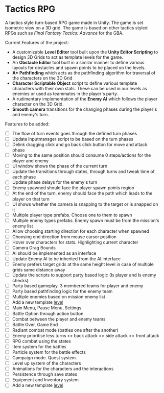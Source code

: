 # Tactics RPG

A tactics style turn-based RPG game made in Unity. The game is set isometric view on a 3D grid. The game is based on other tactics styled RPGs such as *Final Fantasy Tactics: Advance* for the GBA.

Current Features of the project:
- A customizable **Level Editor** tool built upon the **Unity Editor Scripting** to design 3D Grids to act as template levels for the game.
- An **Obstacle Editor** tool built in a similar manner to define various layouts for obstacles and spawn points to be placed on the levels.
- **A\* Pathfinding** which acts as the pathfinding algorithm for traversal of the characters on the 3D Grid
- **Character Scriptable Object** script to define various template characters with their own stats. These can be used in our levels as enemies or used as teammates in the player's party.
- A rudimentary implementation of the **Enemy AI** which follows the player character on the 3D Grid.
- **Smooth camera** transitions for the changing phases during the player's and enemy's turn.

Features to be added:

- [ ] The flow of turn events goes through the defined turn phases
- [ ] Update Inputmanager script to be based on the turn phases
- [ ] Delink dragging click and go back click button for move and attack phase
- [ ] Moving to the same position should consume 0 steps/actions for the player and enemy
- [ ] UI window shows the phase of the current turn
- [ ] Update the transitions through states, through turns and tweak time of each phase
- [ ] Update phase delays for the enemy's turn
- [ ] Enemy spawned should face the player spawn points region
- [ ] At the end of the turn, enemy should face the path which leads to the player on that turn
- [ ] UI shows whether the camera is snapping to the target or is snapped on it
- [ ] Multiple player type prefabs. Choose one to them to spawn
- [ ] Multiple enemy types prefabs. Enemy spawn must be from the mission's enemy list
- [ ] Allow choosing starting direction for each character when spawned
- [ ] Choosing end direction from mouse cursor position
- [ ] Hover over characters for stats. Highlighting current character
- [ ] Camera Drag Bounds
- [ ] AI should be implemented as an interface
- [ ] Update Enemy AI to be inherited from the AI interface
- [ ] Enemy prefers target grids at the same height level in case of multiple grids same distance away
- [ ] Update the scripts to support party based logic (Is player and Is enemy checks)
- [ ] Party based gameplay. 3 membered teams for player and enemy
- [ ] Party based pathfinding logic for the enemy team
- [ ] Multiple enemies based on mission enemy list
- [ ] Add a new template [level](https://www.spriters-resource.com/game_boy_advance/fftacticsadv/sheet/10629/)
- [ ] Main Menu, Pause Menu, Settings
- [ ] Battle Option through action button
- [ ] Combat between the player and enemy teams
- [ ] Battle Over, Game End
- [ ] Radiant combat mode (battles one after the another)
- [ ] Enemy prioritise less turns >> back attack >> side attack >> front attack
- [ ] RPG combat using the states
- [ ] Item system for the battles
- [ ] Particle system for the battle effects
- [ ] Campaign mode. Quest system.
- [ ] Level up system of the characters
- [ ] Animations for the characters and the interactions
- [ ] Persistence through save states
- [ ] Equipment and Inventory system
- [ ] Add a new template [level](https://www.spriters-resource.com/game_boy_advance/fftacticsadv/sheet/10637/)
